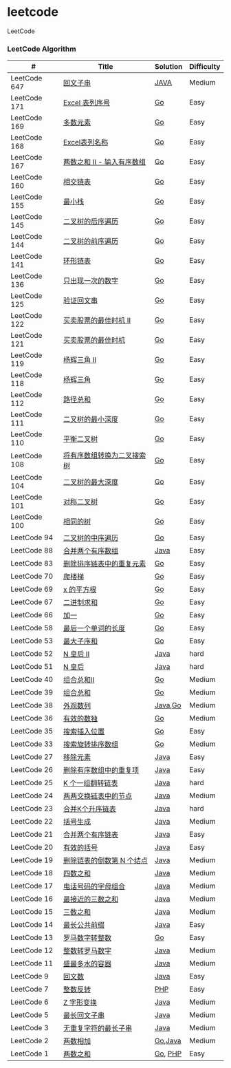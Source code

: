 # leetcode
LeetCode

### LeetCode Algorithm

| #            | Title                                                        | Solution                                                     | Difficulty |
| ------------ | ------------------------------------------------------------ | ------------------------------------------------------------ | ---------- |
| LeetCode 647 | [回文子串](https://leetcode-cn.com/problems/palindromic-substrings/) | [JAVA](https://gitee.com/love-for-poetry/Leetcode/blob/love-for-poetry/code/java/src/countSubstrings.java) | Medium     |
| LeetCode 171 | [Excel 表列序号](https://leetcode-cn.com/problems/excel-sheet-column-number/submissions/) | [Go](https://gitee.com/love-for-poetry/Leetcode/blob/love-for-poetry/code/go/src/titleToNumber.go) | Easy       |
| LeetCode 169 | [多数元素](https://leetcode-cn.com/problems/majority-element/submissions/) | [Go](https://gitee.com/love-for-poetry/Leetcode/blob/love-for-poetry/code/go/src/majorityElement.go) | Easy       |
| LeetCode 168 | [Excel表列名称](https://leetcode-cn.com/problems/excel-sheet-column-title/submissions/) | [Go](https://gitee.com/love-for-poetry/Leetcode/blob/love-for-poetry/code/go/src/convertToTitle.go) | Easy       |
| LeetCode 167 | [两数之和 II - 输入有序数组](https://leetcode-cn.com/problems/two-sum-ii-input-array-is-sorted/submissions/) | [Go](https://gitee.com/love-for-poetry/Leetcode/blob/love-for-poetry/code/go/src/twoSumIndex.go) | Easy       |
| LeetCode 160 | [相交链表](https://leetcode-cn.com/problems/intersection-of-two-linked-lists/submissions/) | [Go](https://gitee.com/love-for-poetry/Leetcode/blob/love-for-poetry/code/go/src/getIntersectionNode.go) | Easy       |
| LeetCode 155 | [最小栈](https://leetcode-cn.com/problems/min-stack/submissions/) | [Go](https://gitee.com/love-for-poetry/Leetcode/blob/love-for-poetry/code/go/src/MinStack.go) | Easy       |
| LeetCode 145 | [二叉树的后序遍历](https://leetcode-cn.com/problems/binary-tree-postorder-traversal/) | [Go](https://gitee.com/love-for-poetry/Leetcode/blob/love-for-poetry/code/go/src/postorderTraversal.go) | Easy       |
| LeetCode 144 | [二叉树的前序遍历](https://leetcode-cn.com/problems/binary-tree-preorder-traversal/submissions/) | [Go](https://gitee.com/love-for-poetry/Leetcode/blob/love-for-poetry/code/go/src/preorderTraversal.go) | Easy       |
| LeetCode 141 | [环形链表](https://leetcode-cn.com/problems/linked-list-cycle/submissions/) | [Go](https://gitee.com/love-for-poetry/Leetcode/blob/love-for-poetry/code/go/src/hasCycle.go) | Easy       |
| LeetCode 136 | [只出现一次的数字](https://leetcode-cn.com/problems/single-number/) | [Go](https://gitee.com/love-for-poetry/Leetcode/blob/love-for-poetry/code/go/src/singleNumber.go) | Easy       |
| LeetCode 125 | [验证回文串](https://leetcode-cn.com/problems/valid-palindrome/submissions/) | [Go](https://gitee.com/love-for-poetry/Leetcode/blob/love-for-poetry/code/go/src/isPalindrome.go) | Easy       |
| LeetCode 122 | [买卖股票的最佳时机 II](https://leetcode-cn.com/problems/best-time-to-buy-and-sell-stock-ii/submissions/) | [Go](https://gitee.com/love-for-poetry/Leetcode/blob/love-for-poetry/code/go/src/maxProfit2.go) | Easy       |
| LeetCode 121 | [买卖股票的最佳时机](https://leetcode-cn.com/problems/best-time-to-buy-and-sell-stock/submissions/) | [Go](https://gitee.com/love-for-poetry/Leetcode/blob/love-for-poetry/code/go/src/maxProfit.go) | Easy       |
| LeetCode 119 | [杨辉三角 II](https://leetcode-cn.com/problems/pascals-triangle-ii/submissions/) | [Go](https://gitee.com/love-for-poetry/Leetcode/blob/love-for-poetry/code/go/src/getRow.go) | Easy       |
| LeetCode 118 | [杨辉三角](https://leetcode-cn.com/problems/pascals-triangle/submissions/) | [Go](https://gitee.com/love-for-poetry/Leetcode/blob/love-for-poetry/code/go/src/generate.go) | Easy       |
| LeetCode 112 | [路径总和](https://leetcode-cn.com/problems/path-sum/submissions/) | [Go](https://gitee.com/love-for-poetry/Leetcode/blob/love-for-poetry/code/go/src/hasPathSum.go) | Easy       |
| LeetCode 111 | [二叉树的最小深度](https://leetcode-cn.com/problems/minimum-depth-of-binary-tree/submissions/) | [Go](https://gitee.com/love-for-poetry/Leetcode/blob/love-for-poetry/code/go/src/minDepth.go) | Easy       |
| LeetCode 110 | [平衡二叉树](https://leetcode-cn.com/problems/balanced-binary-tree/submissions/) | [Go](https://gitee.com/love-for-poetry/Leetcode/blob/love-for-poetry/code/go/src/isBalanced.go) | Easy       |
| LeetCode 108 | [将有序数组转换为二叉搜索树](https://leetcode-cn.com/problems/convert-sorted-array-to-binary-search-tree/submissions/) | [Go](https://gitee.com/love-for-poetry/Leetcode/blob/love-for-poetry/code/go/src/sortedArrayToBST.go) | Easy       |
| LeetCode 104 | [二叉树的最大深度](https://leetcode-cn.com/problems/maximum-depth-of-binary-tree/) | [Go](https://gitee.com/love-for-poetry/Leetcode/blob/love-for-poetry/code/go/src/maxDepth.go) | Easy       |
| LeetCode 101 | [对称二叉树](https://leetcode-cn.com/problems/symmetric-tree/) | [Go](https://gitee.com/love-for-poetry/Leetcode/blob/love-for-poetry/code/go/src/isSymmetric.go) | Easy       |
| LeetCode 100 | [相同的树](https://leetcode-cn.com/problems/same-tree/)      | [Go](https://gitee.com/love-for-poetry/Leetcode/blob/love-for-poetry/code/go/src/isSameTree.go) | Easy       |
| LeetCode 94  | [二叉树的中序遍历](https://leetcode-cn.com/problems/binary-tree-inorder-traversal/submissions/) | [Go](https://gitee.com/love-for-poetry/Leetcode/blob/love-for-poetry/code/go/src/inorderTraversal.go) | Easy       |
| LeetCode 88  | [合并两个有序数组](https://leetcode-cn.com/problems/merge-sorted-array/) | [Java](https://gitee.com/love-for-poetry/Leetcode/blob/love-for-poetry/code/java/src/mergeSortArray.java) | Easy       |
| LeetCode 83  | [删除排序链表中的重复元素](https://leetcode-cn.com/problems/remove-duplicates-from-sorted-list/) | [Go](https://gitee.com/love-for-poetry/Leetcode/blob/love-for-poetry/code/go/src/deleteDuplicates.go) | Easy       |
| LeetCode 70  | [爬楼梯](https://leetcode-cn.com/problems/climbing-stairs/submissions/) | [Go](https://gitee.com/love-for-poetry/Leetcode/blob/love-for-poetry/code/go/src/climbStairs.go) | Easy       |
| LeetCode 69  | [x 的平方根](https://leetcode-cn.com/problems/sqrtx/)        | [Go](https://gitee.com/love-for-poetry/Leetcode/blob/love-for-poetry/code/go/src/mySqrt.go) | Easy       |
| LeetCode 67  | [二进制求和](https://leetcode-cn.com/problems/add-binary/)   | [Go](https://gitee.com/love-for-poetry/Leetcode/blob/love-for-poetry/code/go/src/addBinary.go) | Easy       |
| LeetCode 66  | [加一](https://leetcode-cn.com/problems/plus-one/)           | [Go](https://gitee.com/love-for-poetry/Leetcode/blob/love-for-poetry/code/go/src/plusOne.go) | Easy       |
| LeetCode 58  | [最后一个单词的长度](https://leetcode-cn.com/problems/length-of-last-word/submissions/) | [Go](https://gitee.com/love-for-poetry/Leetcode/blob/love-for-poetry/code/go/src/lengthOfLastWord.go) | Easy       |
| LeetCode 53  | [最大子序和](https://leetcode-cn.com/problems/maximum-subarray/) | [Go](https://gitee.com/love-for-poetry/Leetcode/blob/love-for-poetry/code/go/src/maxSubArray.go) | Easy       |
| LeetCode 52  | [N 皇后 II](https://leetcode-cn.com/problems/n-queens-ii/)   | [Java](https://gitee.com/love-for-poetry/Leetcode/blob/love-for-poetry/code/java/src/totalNQueens.java) | hard       |
| LeetCode 51  | [N 皇后](https://leetcode-cn.com/problems/n-queens/)         | [Java](https://gitee.com/love-for-poetry/Leetcode/blob/love-for-poetry/code/java/src/solveNQueens.java) | hard       |
| LeetCode 40  | [组合总和II](https://leetcode-cn.com/problems/combination-sum-ii/) | [Go](https://gitee.com/love-for-poetry/Leetcode/blob/love-for-poetry/code/go/src/combinationSum2.go) | Medium     |
| LeetCode 39  | [组合总和](https://leetcode-cn.com/problems/combination-sum/) | [Go](https://gitee.com/love-for-poetry/Leetcode/blob/love-for-poetry/code/go/src/combinationSum.go) | Medium     |
| LeetCode 38  | [外观数列](https://leetcode-cn.com/problems/count-and-say/)  | [Java](https://gitee.com/love-for-poetry/Leetcode/blob/love-for-poetry/code/java/src/countAndSay.java),[Go](https://gitee.com/love-for-poetry/Leetcode/blob/love-for-poetry/code/go/src/countAndSay.go) | Medium     |
| LeetCode 36  | [有效的数独](https://leetcode-cn.com/problems/valid-sudoku/) | [Go](https://gitee.com/love-for-poetry/Leetcode/blob/love-for-poetry/code/go/src/isValidSudoku.go) | Medium     |
| LeetCode 35  | [搜索插入位置](https://leetcode-cn.com/problems/search-insert-position/) | [Go](https://gitee.com/love-for-poetry/Leetcode/blob/love-for-poetry/code/go/src/searchInsert.go) | Easy       |
| LeetCode 33  | [搜索旋转排序数组](https://leetcode-cn.com/problems/search-in-rotated-sorted-array/) | [Go](https://gitee.com/love-for-poetry/Leetcode/blob/love-for-poetry/code/go/src/search.go) | Medium     |
| LeetCode 27  | [移除元素](https://leetcode-cn.com/problems/remove-element/) | [Java](https://gitee.com/love-for-poetry/Leetcode/blob/love-for-poetry/code/java/src/removeElement.java) | Easy       |
| LeetCode 26  | [删除有序数组中的重复项](https://leetcode-cn.com/problems/remove-duplicates-from-sorted-array/) | [Java](https://gitee.com/love-for-poetry/Leetcode/blob/love-for-poetry/code/java/src/removeDuplicates.java) | Easy       |
| LeetCode 25  | [K 个一组翻转链表](https://leetcode-cn.com/problems/reverse-nodes-in-k-group/) | [Java](https://gitee.com/love-for-poetry/Leetcode/blob/love-for-poetry/code/java/src/reverseKGroup.java) | hard       |
| LeetCode 24  | [两两交换链表中的节点](https://leetcode-cn.com/problems/swap-nodes-in-pairs/) | [Java](https://gitee.com/love-for-poetry/Leetcode/blob/love-for-poetry/code/java/src/swapPairs.java) | Medium     |
| LeetCode 23  | [合并K个升序链表](https://leetcode-cn.com/problems/merge-k-sorted-lists/) | [Java](https://gitee.com/love-for-poetry/Leetcode/blob/love-for-poetry/code/java/src/mergeKLists.java) | hard       |
| LeetCode 22  | [括号生成](https://leetcode-cn.com/problems/generate-parentheses/) | [Java](https://gitee.com/love-for-poetry/Leetcode/blob/love-for-poetry/code/java/src/generateParenthesis.java) | Medium     |
| LeetCode 21  | [合并两个有序链表](https://leetcode-cn.com/problems/merge-two-sorted-lists/) | [Java](https://gitee.com/love-for-poetry/Leetcode/blob/love-for-poetry/code/java/src/mergeSortArray.java) | Easy       |
| LeetCode 20  | [有效的括号](https://leetcode-cn.com/problems/valid-parentheses/) | [Java](https://gitee.com/love-for-poetry/Leetcode/blob/love-for-poetry/code/java/src/isValid.java) | Easy       |
| LeetCode 19  | [删除链表的倒数第 N 个结点](https://leetcode-cn.com/problems/remove-nth-node-from-end-of-list/) | [Java](https://gitee.com/love-for-poetry/Leetcode/blob/love-for-poetry/code/java/src/removeNthFromEnd.java) | Medium     |
| LeetCode 18  | [四数之和](https://leetcode-cn.com/problems/4sum/)           | [Java](https://gitee.com/love-for-poetry/Leetcode/blob/love-for-poetry/code/java/src/fourSum.java) | Medium     |
| LeetCode 17  | [电话号码的字母组合](https://leetcode-cn.com/problems/letter-combinations-of-a-phone-number/) | [Java](https://gitee.com/love-for-poetry/Leetcode/blob/love-for-poetry/code/java/src/letterCombinations.java) | Medium     |
| LeetCode 16  | [最接近的三数之和](https://leetcode-cn.com/problems/3sum-closest/) | [Java](https://gitee.com/love-for-poetry/Leetcode/blob/love-for-poetry/code/java/src/threeSumClosest.java) | Medium     |
| LeetCode 15  | [三数之和](https://leetcode-cn.com/problems/3sum/)           | [Java](https://gitee.com/love-for-poetry/Leetcode/blob/love-for-poetry/code/java/src/threeSum.java) | Medium     |
| LeetCode 14  | [最长公共前缀](https://leetcode-cn.com/problems/longest-common-prefix/) | [Java](https://gitee.com/love-for-poetry/Leetcode/blob/love-for-poetry/code/java/src/longestCommonPrefix.java) | Easy       |
| LeetCode 13  | [罗马数字转整数](https://leetcode-cn.com/problems/roman-to-integer/) | [Go](https://github.com/moon-zhangyue/goLearn/blob/master/src/leetcode/editor/cn/%5B13%5D%E7%BD%97%E9%A9%AC%E6%95%B0%E5%AD%97%E8%BD%AC%E6%95%B4%E6%95%B0.go) | Easy       |
| LeetCode 12  | [整数转罗马数字](https://leetcode-cn.com/problems/integer-to-roman/) | [Java](https://gitee.com/love-for-poetry/Leetcode/blob/love-for-poetry/code/java/src/intToRoman.java) | Medium     |
| LeetCode 11  | [盛最多水的容器](https://leetcode-cn.com/problems/container-with-most-water/) | [Java](https://gitee.com/love-for-poetry/Leetcode/blob/love-for-poetry/code/java/src/maxArea.java) | Medium     |
| LeetCode 9   | [回文数](https://leetcode-cn.com/problems/palindrome-number/) | [Java](https://gitee.com/love-for-poetry/Leetcode/blob/love-for-poetry/code/java/src/isPalindrome.java) | Easy       |
| LeetCode 7   | [整数反转](https://leetcode-cn.com/problems/reverse-integer/) | [PHP](https://github.com/moon-zhangyue/leetcode/blob/master/editor/cn/%5B7%5D%E6%95%B4%E6%95%B0%E5%8F%8D%E8%BD%AC.php) | Easy       |
| LeetCode 6   | [Z 字形变换](https://leetcode-cn.com/problems/zigzag-conversion/) | [Java](https://gitee.com/love-for-poetry/Leetcode/blob/love-for-poetry/code/java/src/stringConvert.java) | Medium     |
| LeetCode 5   | [最长回文子串](https://leetcode-cn.com/problems/longest-palindromic-substring/) | [Java](https://gitee.com/love-for-poetry/Leetcode/blob/love-for-poetry/code/java/src/longestPalindrome.java) | Medium     |
| LeetCode 3   | [无重复字符的最长子串](https://leetcode-cn.com/problems/longest-substring-without-repeating-characters/) | [Java](https://gitee.com/love-for-poetry/Leetcode/blob/love-for-poetry/code/java/src/maxNoRepetition.java) | Medium     |
| LeetCode 2   | [两数相加](https://leetcode-cn.com/problems/add-two-numbers/) | [Go](https://gitee.com/love-for-poetry/Leetcode/blob/love-for-poetry/code/go/src/addTwoNumbers.go),[Java](https://gitee.com/love-for-poetry/Leetcode/blob/love-for-poetry/code/java/src/addTwoNumbers.java) | Medium     |
| LeetCode 1   | [两数之和](https://leetcode-cn.com/problems/two-sum/)        | [Go](https://github.com/moon-zhangyue/goLearn/blob/master/src/leetcode/editor/cn/%5B1%5D%E4%B8%A4%E6%95%B0%E4%B9%8B%E5%92%8C.go), [PHP](https://github.com/moon-zhangyue/leetcode/blob/master/editor/cn/%5B1%5D%E4%B8%A4%E6%95%B0%E4%B9%8B%E5%92%8C.php) | Easy       |
